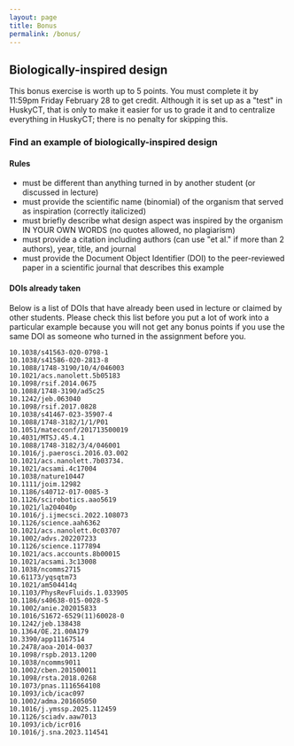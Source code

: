 ```yaml
---
layout: page
title: Bonus
permalink: /bonus/
---
```


## Biologically-inspired design

This bonus exercise is worth up to 5 points. You must complete it by 11:59pm Friday February 28 to get credit. Although it is set up as a "test" in HuskyCT, that is only to make it easier for us to grade it and to centralize everything in HuskyCT; there is no penalty for skipping this.

### Find an example of biologically-inspired design
#### Rules
* must be different than anything turned in by another student (or discussed in lecture) 
* must provide the scientific name (binomial) of the organism that served as inspiration (correctly italicized) 
* must briefly describe what design aspect was inspired by the organism IN YOUR OWN WORDS (no quotes allowed, no  plagiarism) 
* must provide a citation including authors (can use "et al." if more than 2 authors), year, title, and journal
* must provide the Document Object Identifier (DOI) to the peer-reviewed paper in a scientific journal that describes this example

#### DOIs already taken

Below is a list of DOIs that have already been used in lecture or claimed by other students. Please check this list before you put a lot of work into a particular example because you will not get any bonus points if you use the same DOI as someone who turned in the assignment before you.

    10.1038/s41563-020-0798-1
    10.1038/s41586-020-2813-8
    10.1088/1748-3190/10/4/046003
    10.1021/acs.nanolett.5b05183
    10.1098/rsif.2014.0675
    10.1088/1748-3190/ad5c25
    10.1242/jeb.063040
    10.1098/rsif.2017.0828
    10.1038/s41467-023-35907-4
    10.1088/1748-3182/1/1/P01
    10.1051/matecconf/201713500019 
    10.4031/MTSJ.45.4.1
    10.1088/1748-3182/3/4/046001
    10.1016/j.paerosci.2016.03.002
    10.1021/acs.nanolett.7b03734.
    10.1021/acsami.4c17004
    10.1038/nature10447
    10.1111/joim.12982
    10.1186/s40712-017-0085-3
    10.1126/scirobotics.aao5619
    10.1021/la204040p
    10.1016/j.ijmecsci.2022.108073
    10.1126/science.aah6362
    10.1021/acs.nanolett.0c03707
    10.1002/advs.202207233
    10.1126/science.1177894
    10.1021/acs.accounts.8b00015
    10.1021/acsami.3c13008
    10.1038/ncomms2715
    10.61173/yqsqtm73
    10.1021/am504414q
    10.1103/PhysRevFluids.1.033905
    10.1186/s40638-015-0028-5
    10.1002/anie.202015833
    10.1016/S1672-6529(11)60028-0
    10.1242/jeb.138438
    10.1364/OE.21.00A179
    10.3390/app11167514
    10.2478/aoa-2014-0037
    10.1098/rspb.2013.1200
    10.1038/ncomms9011
    10.1002/cben.201500011
    10.1098/rsta.2018.0268
    10.1073/pnas.1116564108
    10.1093/icb/icac097
    10.1002/adma.201605050
    10.1016/j.ymssp.2025.112459
    10.1126/sciadv.aaw7013
    10.1093/icb/icr016
    10.1016/j.sna.2023.114541
    
